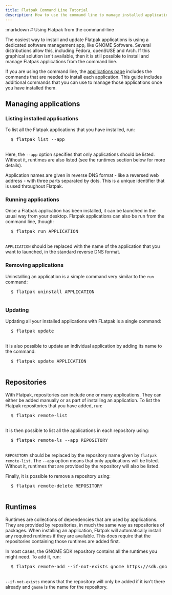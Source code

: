 ```yaml
---
title: Flatpak Command Line Tutorial
description: How to use the command line to manage installed applications.
---
```

<section class=""><div class="container"><div class="row"><div class="col-lg-10 col-lg-offset-1">
:markdown
  # Using Flatpak from the command-line

  The easiest way to install and update Flatpak applications is using a dedicated software management app, like GNOME Software. Several distributions allow this, including Fedora, openSUSE and Arch. If this graphical solution isn't available, then it is still possible to install and manage Flatpak applications from the command line.

  If you are using the command line, the [applications page](apps.html) includes the commands that are needed to install each application. This guide includes additional commands that you can use to manage those applications once you have installed them.

  ## Managing applications

  ### Listing installed applications

  To list all the Flatpak applications that you have installed, run:

  <pre>
  <span class="unselectable">$ </span>flatpak list --app
  </pre>

  Here, the `--app` option specifies that only applications should be listed. Without it, runtimes are also listed (see the runtimes section below for more details).

  Application names are given in reverse DNS format - like a reversed web address - with three parts separated by dots. This is a unique identifier that is used throughout Flatpak.

  ### Running applications

  Once a Flatpak application has been installed, it can be launched in the usual way from your desktop. Flatpak applications can also be run from the command line, though:

  <pre>
  <span class="unselectable">$ </span>flatpak run APPLICATION
  </pre>

  `APPLICATION` should be replaced with the name of the application that you want to launched, in the standard reverse DNS format.

  ### Removing applications

  Uninstalling an application is a simple command very similar to the `run` command:

  <pre>
  <span class="unselectable">$ </span>flatpak uninstall APPLICATION
  </pre>

  ### Updating

  Updating all your installed applications with FLatpak is a single command:

  <pre>
  <span class="unselectable">$ </span>flatpak update
  </pre>

  It is also possible to update an individual application by adding its name to the command:

  <pre>
  <span class="unselectable">$ </span>flatpak update APPLICATION
  </pre>

  ## Repositories

  With Flatpak, repositories can include one or many applications. They can either be added manually or as part of installing an application. To list the Flatpak repositories that you have added, run:

  <pre>
  <span class="unselectable">$ </span>flatpak remote-list
  </pre>

  It is then possible to list all the applications in each repository using:

  <pre>
  <span class="unselectable">$ </span>flatpak remote-ls --app REPOSITORY
  </pre>

  `REPOSITORY` should be replaced by the repository name given by `flatpak remote-list`. The `--app` option means that only applications will be listed. Without it, runtimes that are provided by the repository will also be listed.

  Finally, it is possible to remove a repository using:

  <pre>
  <span class="unselectable">$ </span>flatpak remote-delete REPOSITORY
  </pre>

  ## Runtimes

  Runtimes are collections of dependencies that are used by applications. They are provided by repositories, in much the same way as repositories of packages. When installing an application, Flatpak will automatically install any required runtimes if they are available. This does require that the repositories containing those runtimes are added first.

  In most cases, the GNOME SDK repository contains all the runtimes you might need. To add it, run:

  <pre>
  <span class="unselectable">$ </span>flatpak remote-add --if-not-exists gnome https://sdk.gnome.org/gnome.flatpakrepo
  </pre>

  `--if-not-exists` means that the repository will only be added if it isn't there already and `gnome` is the name for the repository.

</div></div></div></section>
